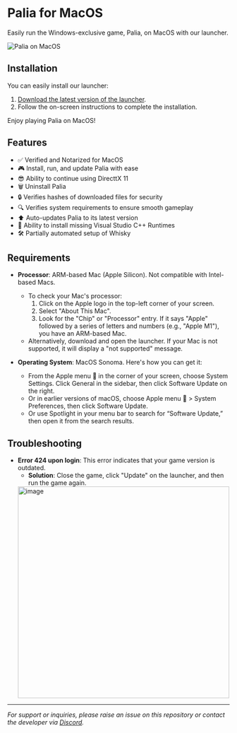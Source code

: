 # Palia for MacOS

Easily run the Windows-exclusive game, Palia, on MacOS with our launcher.

![Palia on MacOS]([https://github.com/DanMossa/paliaOnMac-release/assets/10294777/67c5792d-b100-441e-9bf7-5b777768e01b](https://github.com/DanMossa/paliaOnMac-release/assets/10294777/c93dcfda-4b3f-49d8-adec-99ca5eaff42f))

## Installation

You can easily install our launcher:

1. [Download the latest version of the launcher](https://github.com/DanMossa/paliaOnMac-release/releases).
2. Follow the on-screen instructions to complete the installation.

Enjoy playing Palia on MacOS!

## Features

- ✅ Verified and Notarized for MacOS
- 🎮 Install, run, and update Palia with ease
- 😎 Ability to continue using DirecttX 11
- 🗑️ Uninstall Palia
- 🔒 Verifies hashes of downloaded files for security
- 🔍 Verifies system requirements to ensure smooth gameplay
- ⬆️ Auto-updates Palia to its latest version
- 🔄 Ability to install missing Visual Studio C++ Runtimes
- 🛠️ Partially automated setup of Whisky

## Requirements

- **Processor**: ARM-based Mac (Apple Silicon). Not compatible with Intel-based Macs.
  - To check your Mac's processor:
    1. Click on the Apple logo in the top-left corner of your screen.
    2. Select "About This Mac".
    3. Look for the "Chip" or "Processor" entry. If it says "Apple" followed by a series of letters and numbers (e.g., "Apple M1"), you have an ARM-based Mac.
  - Alternatively, download and open the launcher. If your Mac is not supported, it will display a "not supported" message.

- **Operating System**: MacOS Sonoma. Here's how you can get it:
  - From the Apple menu  in the corner of your screen, choose System Settings. Click General in the sidebar, then click Software Update on the right.
  - Or in earlier versions of macOS, choose Apple menu  > System Preferences, then click Software Update.
  - Or use Spotlight  in your menu bar to search for “Software Update,” then open it from the search results. 
 
## Troubleshooting

- **Error 424 upon login**: This error indicates that your game version is outdated.
  - **Solution**: Close the game, click "Update" on the launcher, and then run the game again.
  <img width="479" alt="image" src="https://github.com/DanMossa/paliaOnMac-release/assets/10294777/157ba3ca-f977-4d60-836d-63158a42e161">


---

*For support or inquiries, please raise an issue on this repository or contact the developer via [Discord](https://discord.com/channels/809856101326913567/1136399336385806427).*
